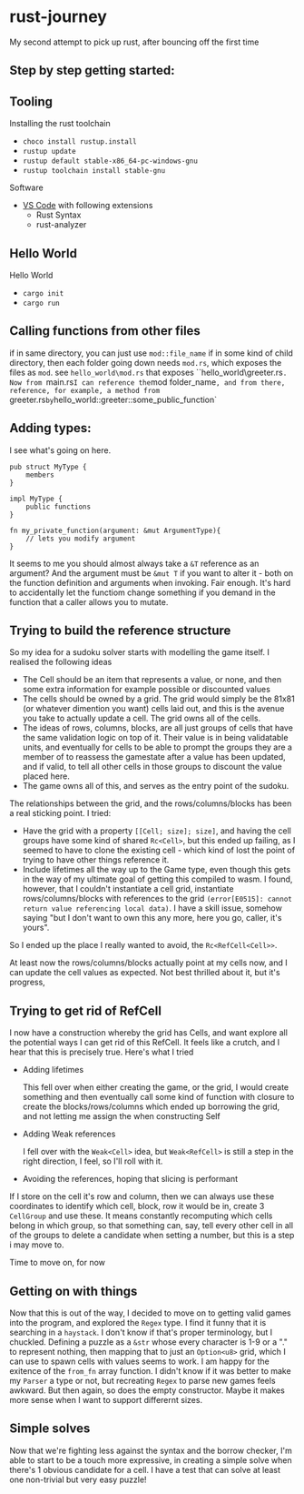 # rust-journey
My second attempt to pick up rust, after bouncing off the first time

## Step by step getting started:

## Tooling
Installing the rust toolchain
- `choco install rustup.install`
- `rustup update`
- `rustup default stable-x86_64-pc-windows-gnu`
- `rustup toolchain install stable-gnu`

Software
- [VS Code](https://code.visualstudio.com/download) with following extensions
  - Rust Syntax
  - rust-analyzer

## Hello World
Hello World
- `cargo init`
- `cargo run`

## Calling functions from other files
if in same directory, you can just use `mod::file_name`
if in some kind of child directory, then each folder going down needs `mod.rs`, which exposes the files as `mod`. see `hello_world\mod.rs` that exposes ``hello_world\greeter.rs`. Now from `main.rs` I can reference the `mod folder_name`, and from there, reference, for example, a method from `greeter.rs` by `hello_world::greeter::some_public_function`

## Adding types:

I see what's going on here.

```
pub struct MyType {
    members
}

impl MyType {
    public functions
}

fn my_private_function(argument: &mut ArgumentType){
    // lets you modify argument
}
```

It seems to me you should almost always take a `&T` reference as an argument? And the argument must be `&mut T` if you want to alter it - both on the function definition and arguments when invoking. Fair enough. It's hard to accidentally let the functiom change something if you demand in the function that a caller allows you to mutate.

## Trying to build the reference structure
So my idea for a sudoku solver starts with modelling the game itself. I realised the following ideas

- The Cell should be an item that represents a value, or none, and then some extra information for example possible or discounted values
- The cells should be owned by a grid. The grid would simply be the 81x81 (or whatever dimention you want) cells laid out, and this is the avenue you take to actually update a cell. The grid owns all of the cells.
- The ideas of rows, columns, blocks, are all just groups of cells that have the same validation logic on top of it. Their value is in being validatable units, and eventually for cells to be able to prompt the groups they are a member of to reassess the gamestate after a value has been updated, and if valid, to tell all other cells in those groups to discount the value placed here.
- The game owns all of this, and serves as the entry point of the sudoku.

The relationships between the grid, and the rows/columns/blocks has been a real sticking point. I tried:

- Have the grid with a property `[[Cell; size]; size]`, and having the cell groups have some kind of shared `Rc<Cell>`, but this ended up failing, as I seemed to have to clone the existing cell - which kind of lost the point of trying to have other things reference it.
- Include lifetimes all the way up to the Game type, even though this gets in the way of my ultimate goal of getting this compiled to wasm. I found, however, that I couldn't instantiate a cell grid, instantiate rows/columns/blocks with references to the grid `(error[E0515]: cannot return value referencing local data)`. I have a skill issue, somehow saying "but I don't want to own this any more, here you go, caller, it's yours". 

So I ended up the place I really wanted to avoid, the `Rc<RefCell<Cell>>`. 

At least now the rows/columns/blocks actually point at my cells now, and I can update the cell values as expected. Not best thrilled about it, but it's progress,


## Trying to get rid of RefCell
I now have a construction whereby the grid has Cells, and want explore all the potential ways I can get rid of this RefCell. It feels like a crutch, and I hear that this is precisely true. Here's what I tried

- Adding lifetimes
  
  This fell over when either creating the game, or the grid, I would create something and then eventually call some kind of function with closure to create the blocks/rows/columns which ended up borrowing the grid, and not letting me assign the when constructing Self

- Adding Weak references
  
  I fell over with the `Weak<Cell>` idea, but `Weak<RefCell>` is still a step in the right direction, I feel, so I'll roll with it.

- Avoiding the references, hoping that slicing is performant

If I store on the cell it's row and column, then we can always use these coordinates to identify which cell, block, row it would be in, create 3 `CellGroup` and use these. It means constantly recomputing which cells belong in which group, so that something can, say, tell every other cell in all of the groups to delete a candidate when setting a number, but this is a step i may move to. 

Time to move on, for now

## Getting on with things
Now that this is out of the way, I decided to move on to getting valid games into the program, and explored the `Regex` type. I find it funny that it is searching in a `haystack`. I don't know if that's proper terminology, but I chuckled. Defining a puzzle as a `&str` whose every character is 1-9 or a "." to represent nothing, then mapping that to just an `Option<u8>` grid, which I can use to spawn cells with values seems to work. I am happy for the exitence of the `from_fn` array function. I didn't know if it was better to make my `Parser` a type or not, but recreating `Regex` to parse new games feels awkward. But then again, so does the empty constructor. Maybe it makes more sense when I want to support differernt sizes.

## Simple solves
Now that we're fighting less against the syntax and the borrow checker, I'm able to start to be a touch more expressive, in creating a simple solve when there's 1 obvious candidate for a cell. I have a test that can solve at least one non-trivial but very easy puzzle!